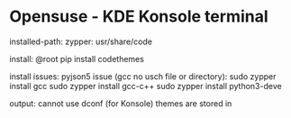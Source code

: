 # Opensuse - KDE Konsole terminal
installed-path:
    zypper:
        usr/share/code

install:
    @root pip install codethemes

install issues:
    pyjson5 issue (gcc no usch file or directory):
        sudo zypper install gcc
        sudo zypper install gcc-c++
        sudo zypper install python3-deve

output:
    cannot use dconf (for Konsole)
    themes are stored in 
